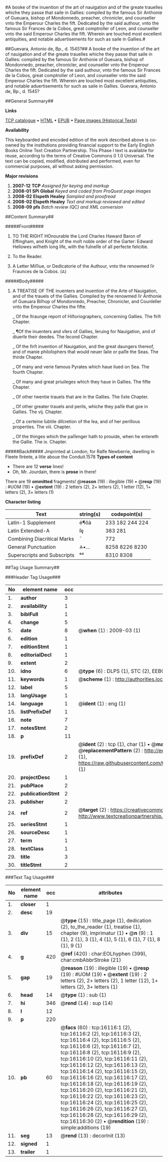 #A booke of the inuention of the art of nauigation and of the greate trauelles whiche they passe that saile in Gallies: compiled by the famous Sir Anthonie of Gueuara, bishop of Mondonnedo, preacher, chronicler, and counseller vnto the Emperour Charles the fift. Dedicated by the said authour, vnto the famous Sir Frances de la Cobos, great comptroller of Leon, and counseller vnto the said Emperour Charles the fift. Wherein are touched most excellent antiquities, and notable aduertisements for such as saile in Gallies.#

##Guevara, Antonio de, Bp., d. 1545?##
A booke of the inuention of the art of nauigation and of the greate trauelles whiche they passe that saile in Gallies: compiled by the famous Sir Anthonie of Gueuara, bishop of Mondonnedo, preacher, chronicler, and counseller vnto the Emperour Charles the fift. Dedicated by the said authour, vnto the famous Sir Frances de la Cobos, great comptroller of Leon, and counseller vnto the said Emperour Charles the fift. Wherein are touched most excellent antiquities, and notable aduertisements for such as saile in Gallies.
Guevara, Antonio de, Bp., d. 1545?

##General Summary##

**Links**

[TCP catalogue](http://www.ota.ox.ac.uk/tcp/)  • 
[HTML](http://tei.it.ox.ac.uk/tcp/Texts-HTML/free/A02/A02293.html)  • 
[EPUB](http://tei.it.ox.ac.uk/tcp/Texts-EPUB/free/A02/A02293.epub) • 
[Page images (Historical Texts)](https://data.historicaltexts.jisc.ac.uk/view?pubId=eebo-99850881e&pageId=eebo-99850881e-16116-1)

**Availability**

This keyboarded and encoded edition of the
	       work described above is co-owned by the institutions
	       providing financial support to the Early English Books
	       Online Text Creation Partnership. This Phase I text is
	       available for reuse, according to the terms of Creative
	       Commons 0 1.0 Universal. The text can be copied,
	       modified, distributed and performed, even for
	       commercial purposes, all without asking permission.

**Major revisions**

1. __2007-12__ __TCP__ *Assigned for keying and markup*
1. __2008-01__ __SPi Global__ *Keyed and coded from ProQuest page images*
1. __2008-02__ __Elspeth Healey__ *Sampled and proofread*
1. __2008-02__ __Elspeth Healey__ *Text and markup reviewed and edited*
1. __2008-09__ __pfs__ *Batch review (QC) and XML conversion*

##Content Summary##

#####Front#####

1. TO THE RIGHT HOnourable the Lord Charles Haward Baron of Effingham, and Knight of the moſt noble order of the Garter: Edward Hellowes wiſheth long life, with the fulneſſe of all perfecte felicitie.

1. To the Reader.

1. A Letter Miſſiue, or Dedicatorie of the Authour, vnto the renowmed ſir Fraunces de la Cobos. (⁂)

#####Body#####

1. A TREATISE OF THE inuenters and inuention of the Arte of Nauigation, and of the trauels of the Gallies. Compiled by the renowmed ſir Anthonie of Gueuara Biſhop of Mondonnedo, Preacher, Chronicler, and Counſeller vnto the Emperour Charles the fifte.

    _ Of the ſtraunge report of Hiſtoriographers, concerning Gallies. The firſt Chapter.

    _ ¶Of the inuenters and vſers of Gallies, ſeruing for Nauigation, and of diuerſe their deedes. The ſecond Chapter.

    _ Of the firſt inuention of Nauigation, and the great daungers thereof, and of manie philoſophers that would neuer ſaile or paſſe the Seas. The thirde Chapter.

    _ Of many and verie famous Pyrates which haue liued on Sea. The fourth Chapter.

    _ Of many and great priuileges which they haue in Gallies. The fifte Chapter.

    _ Of other twentie trauels that are in the Gallies. The ſixte Chapter.

    _ Of other greater trauels and perils, whiche they paſſe that goe in Gallies. The vij. Chapter.

    _ Of a certeine ſubtile diſcretion of the ſea, and of her perillous properties. The viii. Chapter.

    _ Of the thinges which the paſſenger hath to prouide, when he entereth the Gallie. The ix. Chapter.

#####Back#####
Jmprinted at London, for Ralfe Newberrie, dwelling in Fleete ſtréete, a litle aboue the Conduit.1578
**Types of content**

  * There are 12 **verse** lines!
  * Oh, Mr. Jourdain, there is **prose** in there!

There are 19 **ommitted** fragments! 
 @__reason__ (19) : illegible (19)  •  @__resp__ (19) : #UOM (19)  •  @__extent__ (19) : 2 letters (2), 2+ letters (2), 1 letter (12), 1+ letters (2), 3+ letters (1)

**Character listing**


|Text|string(s)|codepoint(s)|
|---|---|---|
|Latin-1 Supplement|é¶ôà|233 182 244 224|
|Latin Extended-A|ſę|383 281|
|Combining             Diacritical Marks|̄|772|
|General Punctuation|⁂•…|8258 8226 8230|
|Superscripts             and Subscripts|⁶⁴|8310 8308|

##Tag Usage Summary##

###Header Tag Usage###

|No|element name|occ|attributes|
|---|---|---|---|
|1.|__author__|3||
|2.|__availability__|1||
|3.|__biblFull__|1||
|4.|__change__|5||
|5.|__date__|8| @__when__ (1) : 2009-03 (1)|
|6.|__edition__|1||
|7.|__editionStmt__|1||
|8.|__editorialDecl__|1||
|9.|__extent__|2||
|10.|__idno__|6| @__type__ (6) : DLPS (1), STC (2), EEBO-CITATION (1), PROQUEST (1), VID (1)|
|11.|__keywords__|1| @__scheme__ (1) : http://authorities.loc.gov/ (1)|
|12.|__label__|5||
|13.|__langUsage__|1||
|14.|__language__|1| @__ident__ (1) : eng (1)|
|15.|__listPrefixDef__|1||
|16.|__note__|7||
|17.|__notesStmt__|2||
|18.|__p__|11||
|19.|__prefixDef__|2| @__ident__ (2) : tcp (1), char (1)  •  @__matchPattern__ (2) : ([0-9\-]+):([0-9IVX]+) (1), (.+) (1)  •  @__replacementPattern__ (2) : http://eebo.chadwyck.com/downloadtiff?vid=$1&page=$2 (1), https://raw.githubusercontent.com/textcreationpartnership/Texts/master/tcpchars.xml#$1 (1)|
|20.|__projectDesc__|1||
|21.|__pubPlace__|2||
|22.|__publicationStmt__|2||
|23.|__publisher__|2||
|24.|__ref__|2| @__target__ (2) : https://creativecommons.org/publicdomain/zero/1.0/ (1), http://www.textcreationpartnership.org/docs/. (1)|
|25.|__seriesStmt__|1||
|26.|__sourceDesc__|1||
|27.|__term__|1||
|28.|__textClass__|1||
|29.|__title__|3||
|30.|__titleStmt__|2||


###Text Tag Usage###

|No|element name|occ|attributes|
|---|---|---|---|
|1.|__closer__|1||
|2.|__desc__|19||
|3.|__div__|15| @__type__ (15) : title_page (1), dedication (2), to_the_reader (1), treatise (1), chapter (9), imprimatur (1)  •  @__n__ (9) : 1 (1), 2 (1), 3 (1), 4 (1), 5 (1), 6 (1), 7 (1), 8 (1), 9 (1)|
|4.|__g__|420| @__ref__ (420) : char:EOLhyphen (399), char:cmbAbbrStroke (21)|
|5.|__gap__|19| @__reason__ (19) : illegible (19)  •  @__resp__ (19) : #UOM (19)  •  @__extent__ (19) : 2 letters (2), 2+ letters (2), 1 letter (12), 1+ letters (2), 3+ letters (1)|
|6.|__head__|14| @__type__ (1) : sub (1)|
|7.|__hi__|346| @__rend__ (14) : sup (14)|
|8.|__l__|12||
|9.|__p__|220||
|10.|__pb__|60| @__facs__ (60) : tcp:16116:1 (2), tcp:16116:2 (2), tcp:16116:3 (2), tcp:16116:4 (2), tcp:16116:5 (2), tcp:16116:6 (2), tcp:16116:7 (2), tcp:16116:8 (2), tcp:16116:9 (2), tcp:16116:10 (2), tcp:16116:11 (2), tcp:16116:12 (2), tcp:16116:13 (2), tcp:16116:14 (2), tcp:16116:15 (2), tcp:16116:16 (2), tcp:16116:17 (2), tcp:16116:18 (2), tcp:16116:19 (2), tcp:16116:20 (2), tcp:16116:21 (2), tcp:16116:22 (2), tcp:16116:23 (2), tcp:16116:24 (2), tcp:16116:25 (2), tcp:16116:26 (2), tcp:16116:27 (2), tcp:16116:28 (2), tcp:16116:29 (2), tcp:16116:30 (2)  •  @__rendition__ (19) : simple:additions (19)|
|11.|__seg__|13| @__rend__ (13) : decorInit (13)|
|12.|__signed__|1||
|13.|__trailer__|1||
